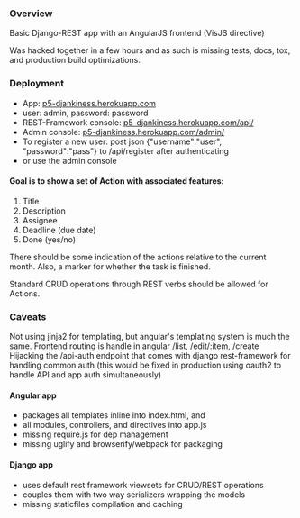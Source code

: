 ### Overview

Basic Django-REST app with an AngularJS frontend (VisJS directive)

Was hacked together in a few hours and as such is missing tests, docs, tox, and production build optimizations.

### Deployment

- App: [p5-djankiness.herokuapp.com](http://p5-djankiness.herokuapp.com)
- user: admin, password: password
- REST-Framework console: [p5-djankiness.herokuapp.com/api/](http://p5-djankiness.herokuapp.com/api/)
- Admin console: [p5-djankiness.herokuapp.com/admin/](http://p5-djankiness.herokuapp.com/admin/)
- To register a new user: post json {"username":"user", "password":"pass"} to /api/register after authenticating
- or use the admin console

#### Goal is to show a set of Action with associated features:

1. Title
2. Description
3. Assignee
4. Deadline (due date)
5. Done (yes/no)

There should be some indication of the actions relative to the current month.
Also, a marker for whether the task is finished.

Standard CRUD operations through REST verbs should be allowed for Actions.

### Caveats

Not using jinja2 for templating, but angular's templating system is much the same.
Frontend routing is handle in angular /list, /edit/:item, /create 
Hijacking the /api-auth endpoint that comes with django rest-framework for handling common auth (this would be fixed in production using oauth2 to handle API and app auth simultaneously)

#### Angular app 
- packages all templates inline into index.html, and 
- all modules, controllers, and directives into app.js
- missing require.js for dep management
- missing uglify and browserify/webpack for packaging

#### Django app
- uses default rest framework viewsets for CRUD/REST operations
- couples them with two way serializers wrapping the models
- missing staticfiles compilation and caching
